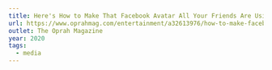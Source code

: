 ```yaml
---
title: Here's How to Make That Facebook Avatar All Your Friends Are Using
url: https://www.oprahmag.com/entertainment/a32613976/how-to-make-facebook-avatar/
outlet: The Oprah Magazine
year: 2020
tags:
  - media
---
```

